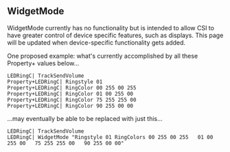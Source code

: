 ## WidgetMode
WidgetMode currently has no functionality but is intended to allow CSI to have greater control of device specific features, such as displays. This page will be updated when device-specific functionality gets added.

One proposed example: what's currently accomplished by all these Property+ values below...
```
LEDRingC| TrackSendVolume
Property+LEDRingC| Ringstyle 01
Property+LEDRingC| RingColor 00 255 00 255
Property+LEDRingC| RingColor 01 00 255 00
Property+LEDRingC| RingColor 75 255 255 00
Property+LEDRingC| RingColor 90 255 00 00
```

...may eventually be able to be replaced with just this...
```
LEDRingC| TrackSendVolume
LEDRingC| WidgetMode "Ringstyle 01 RingColors 00 255 00 255   01 00 255 00   75 255 255 00   90 255 00 00"
```